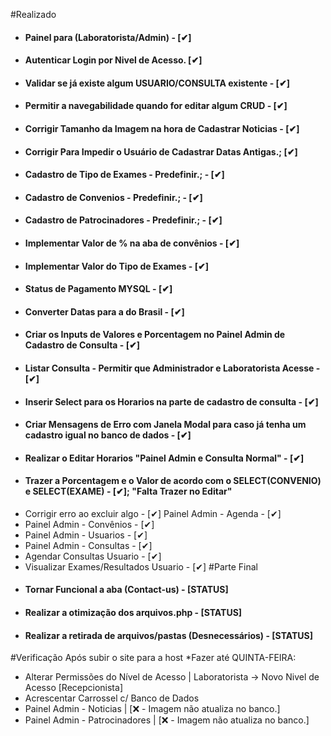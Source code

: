 #Realizado
- <h4>Painel para (Laboratorista/Admin) - [✔]
- <h4>Autenticar Login por Nivel de Acesso. [✔]
- <h4>Validar se já existe algum USUARIO/CONSULTA existente - [✔]
- <h4>Permitir a navegabilidade quando for editar algum CRUD - [✔]
- <h4>Corrigir Tamanho da Imagem na hora de Cadastrar Noticias - [✔]
- <h4>Corrigir Para Impedir o Usuário de Cadastrar Datas Antigas.; [✔]
- <h4>Cadastro de Tipo de Exames - Predefinir.; -  [✔]
- <h4>Cadastro de Convenios - Predefinir.; - [✔]
- <h4>Cadastro de Patrocinadores - Predefinir.; - [✔]️
- <h4>Implementar Valor de % na aba de convênios - [✔]
- <h4>Implementar Valor do Tipo de Exames - [✔]
- <h4>Status de Pagamento MYSQL - [✔]
- <h4>Converter Datas para a do Brasil - [✔]
- <h4>Criar os Inputs de Valores e Porcentagem no Painel Admin de Cadastro de Consulta - [✔]
- <h4>Listar Consulta - Permitir que Administrador e Laboratorista Acesse - [✔]
- <h4>Inserir Select para os Horarios na parte de cadastro de consulta - [✔]
- <h4>Criar Mensagens de Erro com Janela Modal para caso já tenha um cadastro igual no banco de dados - [✔]
- <h4>Realizar o Editar Horarios "Painel Admin e Consulta Normal" - [✔]
- <h4>Trazer a Porcentagem e o Valor de acordo com o SELECT(CONVENIO) e SELECT(EXAME) - [✔]; "Falta Trazer no Editar"
- Corrigir erro ao excluir algo - [✔]
  Painel Admin - Agenda - [✔]
- Painel Admin - Convênios - [✔]
- Painel Admin - Usuarios - [✔]
- Painel Admin - Consultas - [✔]
- Agendar Consultas Usuario - [✔]
- Visualizar Exames/Resultados Usuario - [✔]
#Parte Final
- <H4>Tornar Funcional a aba (Contact-us) - [STATUS]
- <h4>Realizar a otimização dos arquivos.php - [STATUS]
- <h4>Realizar a retirada de arquivos/pastas (Desnecessários) - [STATUS]

#Verificação Após subir o site para a host
*Fazer até QUINTA-FEIRA:
- Alterar Permissões do Nível de Acesso | Laboratorista → Novo Nivel de Acesso [Recepcionista]
- Acrescentar Carrossel c/ Banco de Dados
- Painel Admin - Noticias | [❌ - Imagem não atualiza no banco.]
- Painel Admin - Patrocinadores | [❌ - Imagem não atualiza no banco.]